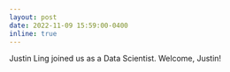 ```yaml
---
layout: post
date: 2022-11-09 15:59:00-0400
inline: true
---
```


Justin Ling joined us as a Data Scientist. Welcome, Justin!